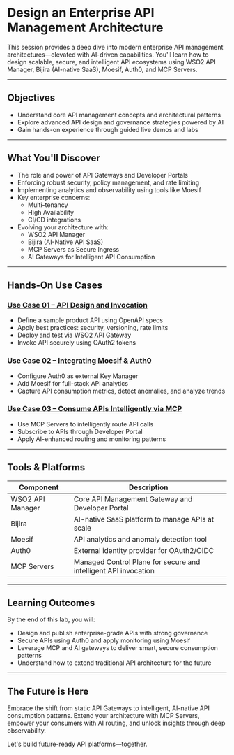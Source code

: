 # Design an Enterprise API Management Architecture

This session provides a deep dive into modern enterprise API management architectures—elevated with AI-driven capabilities. You'll learn how to design scalable, secure, and intelligent API ecosystems using WSO2 API Manager, Bijira (AI-native SaaS), Moesif, Auth0, and MCP Servers.

---

## Objectives

- Understand core API management concepts and architectural patterns
- Explore advanced API design and governance strategies powered by AI
- Gain hands-on experience through guided live demos and labs

---

## What You'll Discover

- The role and power of API Gateways and Developer Portals
- Enforcing robust security, policy management, and rate limiting
- Implementing analytics and observability using tools like Moesif
- Key enterprise concerns:
    - Multi-tenancy
    - High Availability
    - CI/CD integrations
- Evolving your architecture with:
    - WSO2 API Manager
    - Bijira (AI-Native API SaaS)
    - MCP Servers as Secure Ingress
    - AI Gateways for Intelligent API Consumption

---

## Hands-On Use Cases

### [Use Case 01 – API Design and Invocation](#)
- Define a sample product API using OpenAPI specs
- Apply best practices: security, versioning, rate limits
- Deploy and test via WSO2 API Gateway
- Invoke API securely using OAuth2 tokens

### [Use Case 02 – Integrating Moesif & Auth0](#)
- Configure Auth0 as external Key Manager
- Add Moesif for full-stack API analytics
- Capture API consumption metrics, detect anomalies, and analyze trends

### [Use Case 03 – Consume APIs Intelligently via MCP]()
- Use MCP Servers to intelligently route API calls
- Subscribe to APIs through Developer Portal
- Apply AI-enhanced routing and monitoring patterns

---

## Tools & Platforms

| Component            | Description                                         |
|---------------------|-----------------------------------------------------|
| WSO2 API Manager     | Core API Management Gateway and Developer Portal    |
| Bijira              | AI-native SaaS platform to manage APIs at scale     |
| Moesif              | API analytics and anomaly detection tool            |
| Auth0               | External identity provider for OAuth2/OIDC          |
| MCP Servers         | Managed Control Plane for secure and intelligent API invocation |

---

## Learning Outcomes

By the end of this lab, you will:
- Design and publish enterprise-grade APIs with strong governance
- Secure APIs using Auth0 and apply monitoring using Moesif
- Leverage MCP and AI gateways to deliver smart, secure consumption patterns
- Understand how to extend traditional API architecture for the future

---

## The Future is Here

Embrace the shift from static API Gateways to intelligent, AI-native API consumption patterns. Extend your architecture with MCP Servers, empower your consumers with AI routing, and unlock insights through deep observability.

Let's build future-ready API platforms—together.
